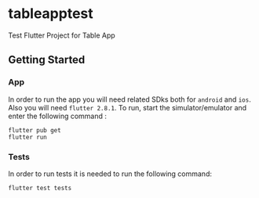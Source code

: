 # tableapptest

Test Flutter Project for Table App

## Getting Started


### App

In order to run the app you will need related SDks both for `android` and `ios`. Also you will need `flutter 2.8.1`.
To run, start the simulator/emulator and enter the following command : 
```
flutter pub get
flutter run
```

### Tests

In order to run tests it is needed to run the following command:
```
flutter test tests
```